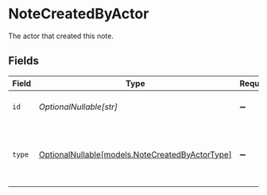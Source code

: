 # NoteCreatedByActor

The actor that created this note.


## Fields

| Field                                                                                  | Type                                                                                   | Required                                                                               | Description                                                                            |
| -------------------------------------------------------------------------------------- | -------------------------------------------------------------------------------------- | -------------------------------------------------------------------------------------- | -------------------------------------------------------------------------------------- |
| `id`                                                                                   | *OptionalNullable[str]*                                                                | :heavy_minus_sign:                                                                     | An ID to identify the actor.                                                           |
| `type`                                                                                 | [OptionalNullable[models.NoteCreatedByActorType]](../models/notecreatedbyactortype.md) | :heavy_minus_sign:                                                                     | The type of actor. [Read more information on actor types here](/docs/actors).          |